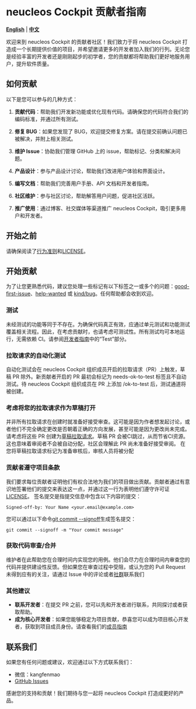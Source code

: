 # neucleos Cockpit 贡献者指南

[**English**](../CONTRIBUTING.md) | [**中文**](./CONTRIBUTING.zh.md)

欢迎来到 neucleos Cockpit 的贡献者社区！我们致力于将 neucleos Cockpit 打造成一个长期提供价值的项目，并希望邀请更多的开发者加入我们的行列。无论您是经验丰富的开发者还是刚刚起步的初学者，您的贡献都将帮助我们更好地服务用户，提升软件质量。

## 如何贡献

以下是您可以参与的几种方式：

1. **贡献代码**：帮助我们开发新功能或优化现有代码。请确保您的代码符合我们的编码标准，并通过所有测试。

2. **修复 BUG**：如果您发现了 BUG，欢迎提交修复方案。请在提交前确认问题已被解决，并附上相关测试。

3. **维护 Issue**：协助我们管理 GitHub 上的 issue，帮助标记、分类和解决问题。

4. **产品设计**：参与产品设计讨论，帮助我们改进用户体验和界面设计。

5. **编写文档**：帮助我们完善用户手册、API 文档和开发者指南。

6. **社区维护**：参与社区讨论，帮助解答用户问题，促进社区活跃。

7. **推广使用**：通过博客、社交媒体等渠道推广 neucleos Cockpit，吸引更多用户和开发者。

## 开始之前

请确保阅读了[行为准则](CODE_OF_CONDUCT.md)和[LICENSE](LICENSE)。

## 开始贡献

为了让您更熟悉代码，建议您处理一些标记有以下标签之一或多个的问题：[good-first-issue](https://github.com/CherryHQ/cherry-studio/labels/good%20first%20issue)、[help-wanted](https://github.com/CherryHQ/cherry-studio/labels/help%20wanted) 或 [kind/bug](https://github.com/CherryHQ/cherry-studio/labels/kind%2Fbug)。任何帮助都会收到欢迎。

### 测试

未经测试的功能等同于不存在。为确保代码真正有效，应通过单元测试和功能测试覆盖相关流程。因此，在考虑贡献时，也请考虑可测试性。所有测试均可本地运行，无需依赖 CI。请参阅[开发者指南](docs/dev.md#test)中的“Test”部分。

### 拉取请求的自动化测试

自动化测试会在 neucleos Cockpit 组织成员开启的拉取请求（PR）上触发，草稿 PR 除外。新贡献者开启的 PR 最初会标记为 needs-ok-to-test 标签且不自动测试。待 neucleos Cockpit 组织成员在 PR 上添加 /ok-to-test 后，测试通道将被创建。

### 考虑将您的拉取请求作为草稿打开

并非所有拉取请求在创建时就准备好接受审查。这可能是因为作者想发起讨论，或者他们不完全确定更改是否朝着正确的方向发展，甚至可能是因为更改尚未完成。请考虑将这些 PR 创建为[草稿拉取请求](https://github.blog/2019-02-14-introducing-draft-pull-requests/)。草稿 PR 会被CI跳过，从而节省CI资源。这也意味着审阅者不会被自动分配，社区会理解此 PR 尚未准备好接受审阅。
在您将草稿拉取请求标记为准备审核后，审核人员将被分配

### 贡献者遵守项目条款

我们要求每位贡献者证明他们有权合法地为我们的项目做出贡献。贡献者通过有意识地签署他们的提交来表达这一点，并通过这一行为表明他们遵守许可证[LICENSE](LICENSE)。
签名提交是指提交信息中包含以下内容的提交：

```
Signed-off-by: Your Name <your.email@example.com>
```

您可以通过以下命令[git commit --signoff](https://git-scm.com/docs/git-commit#Documentation/git-commit.txt---signoff)生成签名提交：

```
git commit --signoff -m "Your commit message"
```

### 获取代码审查/合并

维护者在此帮助您在合理时间内实现您的用例。他们会尽力在合理时间内审查您的代码并提供建设性反馈。但如果您在审查过程中受阻，或认为您的 Pull Request 未得到应有的关注，请通过 Issue 中的评论或者[社群](README.md#-community)联系我们

### 其他建议

- **联系开发者**：在提交 PR 之前，您可以先和开发者进行联系，共同探讨或者获取帮助。
- **成为核心开发者**：如果您能够稳定为项目贡献，恭喜您可以成为项目核心开发者，获取到项目成员身份。请查看我们的[成员指南](https://github.com/CherryHQ/community/blob/main/membership.md)

## 联系我们

如果您有任何问题或建议，欢迎通过以下方式联系我们：

- 微信：kangfenmao
- [GitHub Issues](https://github.com/CherryHQ/cherry-studio/issues)

感谢您的支持和贡献！我们期待与您一起将 neucleos Cockpit 打造成更好的产品。
